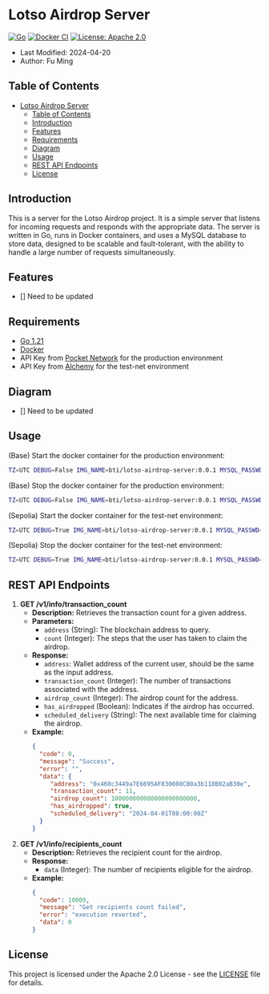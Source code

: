 # Lotso Airdrop Server

[![Go](https://github.com/BTI-US/Lotso_Airdrop_Server/actions/workflows/go.yml/badge.svg)](https://github.com/BTI-US/Lotso_Airdrop_Server/actions/workflows/go.yml)
[![Docker CI](https://github.com/BTI-US/Lotso_Airdrop_Server/actions/workflows/docker-image.yml/badge.svg)](https://github.com/BTI-US/Lotso_Airdrop_Server/actions/workflows/docker-image.yml)
[![License: Apache 2.0](https://img.shields.io/badge/License-Apache%202.0-blue.svg)](https://opensource.org/licenses/Apache-2.0)

- Last Modified: 2024-04-20
- Author: Fu Ming

## Table of Contents

- [Lotso Airdrop Server](#lotso-airdrop-server)
  - [Table of Contents](#table-of-contents)
  - [Introduction](#introduction)
  - [Features](#features)
  - [Requirements](#requirements)
  - [Diagram](#diagram)
  - [Usage](#usage)
  - [REST API Endpoints](#rest-api-endpoints)
  - [License](#license)

## Introduction

This is a server for the Lotso Airdrop project. It is a simple server that listens for incoming requests and responds with the appropriate data. The server is written in Go, runs in Docker containers, and uses a MySQL database to store data, designed to be scalable and fault-tolerant, with the ability to handle a large number of requests simultaneously.

## Features

- [] Need to be updated

## Requirements

- [Go 1.21](https://golang.org/)
- [Docker](https://www.docker.com/)
- API Key from [Pocket Network](https://www.pokt.network/) for the production environment
- API Key from [Alchemy](https://www.alchemy.com/) for the test-net environment

## Diagram

- [] Need to be updated

## Usage

(Base) Start the docker container for the production environment:

```bash
TZ=UTC DEBUG=False IMG_NAME=bti/lotso-airdrop-server:0.0.1 MYSQL_PASSWD="your_mysql_database_password" DB_NAME=lotso_airdrop API_URL=https://base-pokt.nodies.app/ PRIVATE_KEY="your_private_key"  CHAIN_ID=8453 CUTOFF_BLOCK=0xbede7c CONTRACT_ADDRESS=0x23da3D470325660208c8beB29c3b80f70f08bcac docker-compose -f /home/fuming/docker/LotsoAirdropServer/docker-compose.yaml up -d
```

(Base) Stop the docker container for the production environment:

```bash
TZ=UTC DEBUG=False IMG_NAME=bti/lotso-airdrop-server:0.0.1 MYSQL_PASSWD="your_mysql_database_password" DB_NAME=lotso_airdrop API_URL=https://base-pokt.nodies.app/ PRIVATE_KEY="your_private_key"  CHAIN_ID=8453 CUTOFF_BLOCK=0xbede7c CONTRACT_ADDRESS=0x23da3D470325660208c8beB29c3b80f70f08bcac docker-compose -f /home/fuming/docker/LotsoAirdropServer/docker-compose.yaml down
```

(Sepolia) Start the docker container for the test-net environment:

```bash
TZ=UTC DEBUG=True IMG_NAME=bti/lotso-airdrop-server:0.0.1 MYSQL_PASSWD="your_mysql_database_password" DB_NAME=lotso_airdrop API_URL=https://eth-sepolia.g.alchemy.com/v2/crycCDOIbtpZREF8mwIO4AJdC3dK4ihU PRIVATE_KEY="your_private_key" CHAIN_ID=11155111 CUTOFF_BLOCK=0x556df8 CONTRACT_ADDRESS=0xA648a901DCd3dc15FBd0bee0FC0ee03279ce1d29 docker-compose -f /home/fuming/docker/LotsoAirdropServer_Sepolia/docker-compose.yaml up
```

(Sepolia) Stop the docker container for the test-net environment:

```bash
TZ=UTC DEBUG=True IMG_NAME=bti/lotso-airdrop-server:0.0.1 MYSQL_PASSWD="your_mysql_database_password" DB_NAME=lotso_airdrop API_URL=https://eth-sepolia.g.alchemy.com/v2/crycCDOIbtpZREF8mwIO4AJdC3dK4ihU PRIVATE_KEY="your_private_key" CHAIN_ID=11155111 CUTOFF_BLOCK=0x556df8 CONTRACT_ADDRESS=0xA648a901DCd3dc15FBd0bee0FC0ee03279ce1d29 docker-compose -f /home/fuming/docker/LotsoAirdropServer_Sepolia/docker-compose.yaml down
```

## REST API Endpoints

1. **GET /v1/info/transaction_count**
   - **Description:** Retrieves the transaction count for a given address.
   - **Parameters:**
     - `address` (String): The blockchain address to query.
     - `count` (Integer): The steps that the user has taken to claim the airdrop.
   - **Response:**
     - `address`: Wallet address of the current user, should be the same as the input address.
     - `transaction_count` (Integer): The number of transactions associated with the address.
     - `airdrop_count` (Integer): The airdrop count for the address.
     - `has_airdropped` (Boolean): Indicates if the airdrop has occurred.
     - `scheduled_delivery` (String): The next available time for claiming the airdrop.
   - **Example:**
     ```json
     {
       "code": 0,
       "message": "Success",
       "error": "",
       "data": {
          "address": "0x460c3449a7E6695AF830008CB0a3b118B02aB30e",
          "transaction_count": 11,
          "airdrop_count": 100000000000000000000000,
          "has_airdropped": true,
          "scheduled_delivery": "2024-04-01T08:00:00Z"
       }
     }
     ```
2. **GET /v1/info/recipients_count**
   - **Description:** Retrieves the recipient count for the airdrop.
   - **Response:**
     - `data` (Integer): The number of recipients eligible for the airdrop.
   - **Example:**
     ```json
     {
       "code": 10009,
       "message": "Get recipients count failed",
       "error": "execution reverted",
       "data": 0
     }
     ```

## License

This project is licensed under the Apache 2.0 License - see the [LICENSE](LICENSE) file for details.